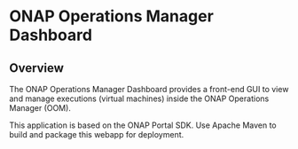 # ONAP Operations Manager Dashboard

## Overview

The ONAP Operations Manager Dashboard provides a front-end GUI to view and
manage executions (virtual machines) inside the ONAP Operations Manager (OOM). 

This application is based on the ONAP Portal SDK.  Use Apache Maven to build 
and package this webapp for deployment.
